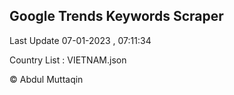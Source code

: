 

## Google Trends Keywords Scraper 
 
Last Update 07-01-2023 , 07:11:34

Country List :
VIETNAM.json



© Abdul Muttaqin 
